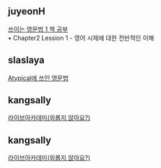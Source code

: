 <h2>juyeonH</h2><a href="https://mycodeplayground66.notion.site/LESSON01-1716b28f6efe4f7b91ced55666767624?pvs=4">쓰이는 영문법 1 책 공부</a><br>• Chapter2 Lession 1 - 영어 시제에 대한 전반적인 이해<h2>slaslaya</h2><a href="https://www.notion.so/slaplace/Atypical-S2-fcf79076bbfc43bf9c02db44463a1036?pvs=4">Atypical에 쓰인 영문법</a><h2>kangsally</h2><a href="https://www.notion.so/ba7eaa2382ed427eb11031eb3b6698a1?pvs=4">라이브아카데미(</a><a href="https://www.notion.so/ba7eaa2382ed427eb11031eb3b6698a1?pvs=4">외롭지</a><a href="https://www.notion.so/ba7eaa2382ed427eb11031eb3b6698a1?pvs=4"> </a><a href="https://www.notion.so/ba7eaa2382ed427eb11031eb3b6698a1?pvs=4">않아요</a><a href="https://www.notion.so/ba7eaa2382ed427eb11031eb3b6698a1?pvs=4">?)</a><h2>kangsally</h2><a href="https://www.notion.so/ba7eaa2382ed427eb11031eb3b6698a1?pvs=4">라이브아카데미(</a><a href="https://www.notion.so/ba7eaa2382ed427eb11031eb3b6698a1?pvs=4">외롭지</a><a href="https://www.notion.so/ba7eaa2382ed427eb11031eb3b6698a1?pvs=4"> </a><a href="https://www.notion.so/ba7eaa2382ed427eb11031eb3b6698a1?pvs=4">않아요</a><a href="https://www.notion.so/ba7eaa2382ed427eb11031eb3b6698a1?pvs=4">?)</a>